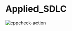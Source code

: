 # Applied_SDLC
![cppcheck-action](https://github.com/stepin104381/Applied_SDLC/workflows/cppcheck-action/badge.svg)
